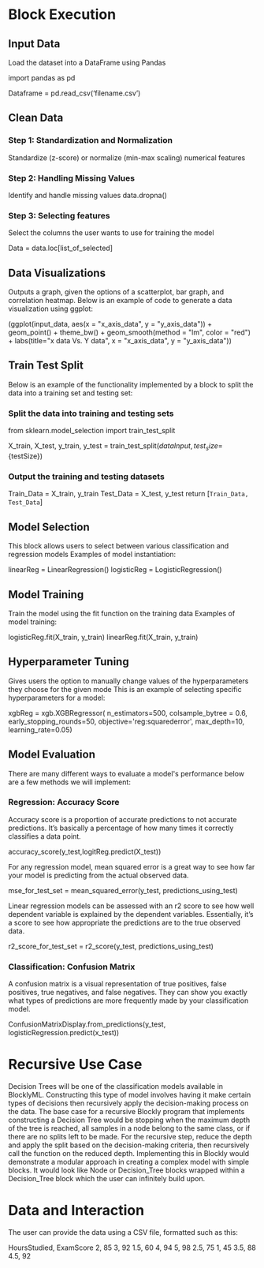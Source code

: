 # Block Execution

## Input Data
Load the dataset into a DataFrame using Pandas

import pandas as pd

Dataframe = pd.read_csv(‘filename.csv’)

## Clean Data
### Step 1: Standardization and Normalization
Standardize (z-score) or normalize (min-max scaling) numerical features

### Step 2: Handling Missing Values
Identify and handle missing values
data.dropna()

### Step 3: Selecting features 
Select the columns the user wants to use for training the model

Data = data.loc[list_of_selected]

## Data Visualizations 
Outputs a graph, given the options of a scatterplot, bar graph, and correlation heatmap. Below is an example of code to generate a data visualization using ggplot:

(ggplot(input_data, aes(x = "x_axis_data", y = "y_axis_data")) + geom_point() + theme_bw() + geom_smooth(method = "lm", color = "red") + 
labs(title="x data Vs. Y data", x = "x_axis_data", y = "y_axis_data"))

## Train Test Split
Below is an example of the functionality implemented by a block to split the data into a training set and testing set:

### Split the data into training and testing sets
from sklearn.model_selection import train_test_split

X_train, X_test, y_train, y_test = train_test_split(${dataInput}, test_size=${testSize})

### Output the training and testing datasets
Train_Data = X_train, y_train
Test_Data = X_test, y_test
return [`Train_Data, Test_Data`]

## Model Selection
This block allows users to select between various classification and regression models 
Examples of model instantiation: 

linearReg = LinearRegression()
logisticReg = LogisticRegression()

## Model Training
Train the model using the fit function on the training data
Examples of model training:

logisticReg.fit(X_train, y_train)
linearReg.fit(X_train, y_train)

## Hyperparameter Tuning
Gives users the option to manually change values of the hyperparameters they choose for the given mode
This is an example of selecting specific hyperparameters for a model:

xgbReg = xgb.XGBRegressor(
n_estimators=500,
colsample_bytree = 0.6,
early_stopping_rounds=50,
objective='reg:squarederror',
max_depth=10,
learning_rate=0.05)

## Model Evaluation
There are many different ways to evaluate a model's performance below are a few methods we will implement:

### Regression: Accuracy Score
Accuracy score is a proportion of accurate predictions to not accurate predictions. It’s basically a percentage of how many times it correctly classifies a data point. 

accuracy_score(y_test,logitReg.predict(X_test))

For any regression model, mean squared error is a great way to see how far your model is predicting from the actual observed data. 

mse_for_test_set = mean_squared_error(y_test, predictions_using_test)

Linear regression models can be assessed with an r2 score to see how well dependent variable is explained by the dependent variables. Essentially, it’s a score to see how appropriate the predictions are to the true observed data. 

r2_score_for_test_set = r2_score(y_test, predictions_using_test)

### Classification: Confusion Matrix
A confusion matrix is a visual representation of true positives, false positives, true negatives, and false negatives. They can show you exactly what types of predictions are more frequently made by your classification model. 

ConfusionMatrixDisplay.from_predictions(y_test, logisticRegression.predict(x_test))

# Recursive Use Case 
Decision Trees will be one of the classification models available in BlocklyML. Constructing this type of model involves having it make certain types of decisions then recursively apply the decision-making process on the data. The base case for a recursive Blockly program that implements constructing a Decision Tree would be stopping when the maximum depth of the tree is reached, all samples in a node belong to the same class, or if there are no splits left to be made. For the recursive step, reduce the depth and apply the split based on the decision-making criteria, then recursively call the function on the reduced depth. Implementing this in Blockly would demonstrate a modular approach in creating a complex model with simple blocks. It would look like Node or Decision_Tree blocks wrapped within a Decision_Tree block which the user can infinitely build upon.


# Data and Interaction

The user can provide the data using a CSV file, formatted such as this:


HoursStudied, ExamScore
2, 85
3, 92
1.5, 60
4, 94
5, 98
2.5, 75
1, 45
3.5, 88
4.5, 92
